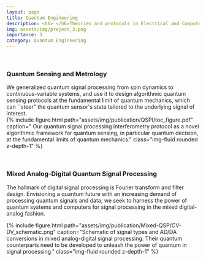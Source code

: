 ```yaml
---
layout: page
title: Quantum Engineering 
description: <h6> </h6>Theories and protocols in Electrical and Computer Engineering (ECE) have been developed largely based on intuitions from classical physics. As quantum devices and signals play increasingly important roles, QIS will be indispensible to the emerging field of Quantum ECE. We are interested in investigating possible quantum advantages brought by QIS in a variety of topics including sensing/metrology/decision-making, mixed analog-digital quantum signal processing, and computer security.
img: assets/img/project_3.png
importance: 3
category: Quantum Engineering 
---
```



<p>&nbsp;</p>
<h3><b>Quantum Sensing and Metrology</b></h3>
We generalized quantum signal processing from spin dynamics to continuous-variable systems, and use it to design algorithmic quantum sensing protocols at the fundamental limit of quantum mechanics, which can ``steer" the quantum sensor's state tailored to the underlying signal of interest.

<div class="row justify-content-sm-center">
    <div class="col-sm-7 mt-3 mt-md-0">
        {% include figure.html path="assets/img/publication/QSPI/toc_figure.pdf" caption=" Our quantum signal processing interferometry protocol as a novel algorithmic framework for quantum sensing, in particular quantum decision, at the fundamental limits of quantum mechanics." class="img-fluid rounded z-depth-1" %}
    </div>
</div>



<p>&nbsp;</p>
<h3><b>Mixed Analog-Digital Quantum Signal Processing</b></h3>

The hallmark of digital signal processing is Fourier transform and filter design. Envisioning a quantum future with an increasing demand of processing quantum signals and data, we seek to harness the power of quantum systems and computers for signal processing in the mixed digital-analog fashion.
<div class="row justify-content-sm-center">
    <div class="col-sm-7 mt-3 mt-md-0">
        {% include figure.html path="assets/img/publication/Mixed-QSP/CV-DV_schematic.png" caption="Schematic of signal types and AD/DA conversions in mixed analog-digital signal processing. Their quantum counterparts need to be developed to unleash the power of quantum in signal processing." class="img-fluid rounded z-depth-1" %}
    </div>
</div>

